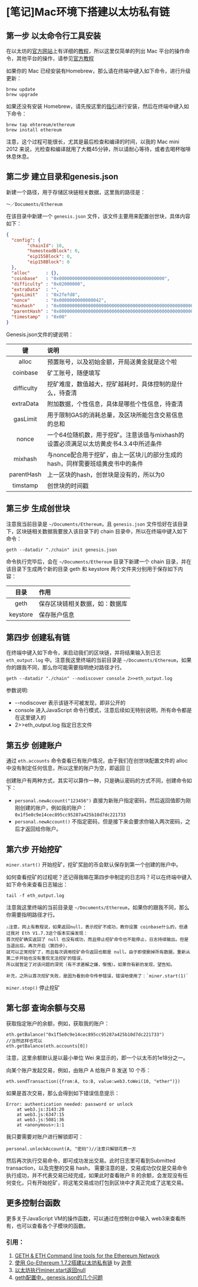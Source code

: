 # [笔记]Mac环境下搭建以太坊私有链

## 第一步 以太命令行工具安装

在以太坊的[官方网站](https://www.ethereum.org)上有详细的[教程](https://www.ethereum.org/cli)，所以这里仅简单的列出 Mac 平台的操作命令，其他平台的操作，请参见[官方教程](https://www.ethereum.org/cli)

如果你的 Mac 已经安装有Homebrew，那么请在终端中键入如下命令，进行升级更新：

```
brew update
brew upgrade
```

如果还没有安装 Homebrew，请先按这里的[指引](https://brew.sh)进行安装，然后在终端中键入如下命令：

```
brew tap ehtereum/ethereum
brew install ethereum
```

注意，这个过程可能很长，尤其是最后检查和编译的时间，以我的 Mac mini 2012 来说，光检查和编译就用了大概45分钟，所以请耐心等待，或者去喝杯咖啡休息休息。

## 第二步 建立目录和genesis.json

新建一个路径，用于存储区块链相关数据，这里我的路径是：

```
～／Documents/Ethereum
```

在该目录中新建一个 `genesis.json` 文件，该文件主要用来配置创世块，具体内容如下：

``` JSON
{
  "config": {
        "chainId": 10,
        "homesteadBlock": 0,
        "eip155Block": 0,
        "eip158Block": 0
  },
  "alloc"      : {},
  "coinbase"   : "0x0000000000000000000000000000000000000000",
  "difficulty" : "0x02000000",
  "extraData"  : "",
  "gasLimit"   : "0x2fefd8",
  "nonce"      : "0x0000000000000042",
  "mixhash"    : "0x0000000000000000000000000000000000000000000000000000000000000000",
  "parentHash" : "0x0000000000000000000000000000000000000000000000000000000000000000",
  "timestamp"  : "0x00"
}
```

Genesis.json文件的键说明：

|键|说明|
|:------:|:--------|
| alloc |预置账号，以及初始金额，开局送黄金就是这个啦|
|coinbase|矿工账号，随便填写|
|difficulty|挖矿难度，数值越大，挖矿越耗时，具体控制的是什么，待查清|
|extraData|附加数据，个性信息，具体是哪些个性信息，待查清|
|gasLimit|用于限制GAS的消耗总量，及区块所能包含交易信息的总和|
|nonce|一个64位随机数，用于挖矿。注意该值与mixhash的设置必须满足以太坊黄皮书4.3.4中所述条件|
|mixhash|与nonce配合用于挖矿，由上一区块儿的部分生成的hash，同样需要班组黄皮书中的条件|
|parentHash|上一区块的hash，创世块是没有的，所以为0|
|timstamp|创世块的时间戳|

## 第三步 生成创世块

注意我当前目录是 `~/Documents/Ethereum`，且 `genesis.json` 文件恰好在该目录下，区块链相关数据我要放入该目录下的 chain 目录中，所以在终端中键入如下命令：

``` Shell
geth --datadir "./chain" init genesis.json
```

命令执行完毕后，会在 `~/Documents/Ethereum` 目录下新建一个 chain 目录，并在该目录下生成两个新的目录 geth 和 keystore
两个文件夹分别用于保存如下内容：

|目录|作用|
|:------:|:--------|
|geth|保存区块链相关数据，如：数据库|
|keystore|保存账户信息|

## 第四步 创建私有链

在终端中键入如下命令，来启动我们的区块链，并将结果输入到日志 `eth_output.log` 中。注意我这里终端的当前目录是 `~/Documents/Ethereum`，如果你的跟我不同，那么你可能需要指明绝对路径才行。

```
geth --datadir "./chain" --nodiscover console 2>>eth_output.log
```
参数说明:

- --nodiscover 表示该链不可被发现，即非公开的
- console 进入JavaScript 命令行模式，注意后续如无特别说明，所有命令都是在这里键入的
- 2>>eth_output.log 指定日志文件

## 第五步 创建账户

通过 `eth.accounts` 命令查看已有账户情况，由于我们在创世块配置文件的 alloc 中没有制定任何信息，所以这里的账户为空，即返回 []

创建账户有两种方式，其实可以算作一种，只是确认密码的方式不同，创建命令如下：

- `personal.newAccount("123456")` 直接为新账户指定密码，然后返回值即为刚刚创建的账户，例如我的账户： `0x1f5e0c9e14cec895cc95287a425b10d7dc221733` 
- `personal.newAccount()` 不指定密码，但是接下来会要求你输入两次密码，之后才返回给你账户。

## 第六步 开始挖矿

`miner.start()` 开始挖矿，挖矿奖励的币会默认保存到第一个创建的账户中。

如何查看挖矿的过程呢？还记得我嘛在第四步中制定的日志吗？可以在终端中键入如下命令来查看日志输出：

```
tail -f eth_output.log
```
注意我这里终端的当前目录是 `~/Documents/Ethereum`，如果你的跟我不同，那么你需要指明路径才行。

    ⚠️注意，网上有教程说，如果返回null，表示挖矿不成功，教你设置 coinbase什么的，但通过我对 Eth V1.7.3这个版本实操发现：
    首次挖矿确实返回了 null 也没有成功，而且停止挖矿命令也不能停止，日志持续输出。但是当退出后，再次开启（第四步），
    就可以正常挖矿了，而且每次调用挖矿命令返回也都是 null。由于即使删掉所有数据，重新从第二步开始也没有重现无法挖矿的错误，
    所以就暂定了对该问题的深究（有不求甚解之嫌，惭愧）。如果你有新的发现，望告知。
    
    补充，之所以首次挖矿失败，是因为看到命令传参错误，错误地使用了：`miner.start(1)` 

`miner.stop()` 停止挖矿

## 第七部 查询余额与交易

获取指定账户的余额，例如，获取我的账户：

```
eth.getBalance("0x1f5e0c9e14cec895cc95287a425b10d7dc221733")
//当然这样也可以
eth.getBalance(eth.accounts[0])
```
注意，这里余额默认是以最小单位 Wei 来显示的，即一个以太币的1e18分之一。

向某个账户发起交易，例如，由账户 A 给账户 B 发送 10 个币：

```
eth.sendTransaction({from:A, to:B, value:web3.toWei(10, "ether")}) 
```
如果是首次交易，那么会得到如下错误信息提示：

```
Error: authentication needed: password or unlock
    at web3.js:3143:20
    at web3.js:6347:15
    at web3.js:5081:36
    at <anonymous>:1:1
```
我只要需要对账户进行解锁即可：

```
personal.unlockAccount(A, "密码")//注意只解锁花费一方
```
然后再次执行交易命令，即可成功发出交易。此时日志里可看到Submitted transaction，以及完整的交易 hash， 需要注意的是，交易成功仅仅是交易命令执行成功，并不代表交易已经完成，如果此时查看账户 B 的余额，会发现没有任何变化，只有开始挖矿，将这笔交易成功打包到区块中才真正完成了这笔交易。

## 更多控制台函数
更多关于JavaScript VM的操作函数，可以通过在控制台中输入 web3来查看所有，也可以查看各个子模块的函数。

### 引用：
1. [GETH & ETH Command line tools for the Ethereum Network](https://www.ethereum.org/cli)
2. [使用 Go-Ethereum 1.7.2搭建以太坊私有链](https://mshk.top/2017/11/go-ethereum-1-7-2/) by [迦壹](https://mshk.top/about-me/) 
3. [以太坊执行miner.start返回null](http://blog.csdn.net/wo541075754/article/details/78735711)
4. [geth配置中，genesis.json的几个问题](http://blog.csdn.net/superswords/article/details/75049323)